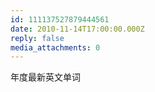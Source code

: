 ```yaml
---
id: 111137527879444561
date: 2010-11-14T17:00:00.000Z
reply: false
media_attachments: 0
---
```


年度最新英文单词 ​​​​

